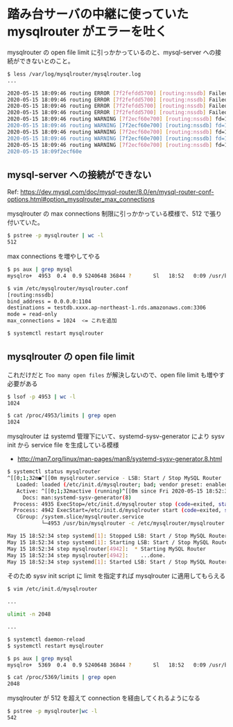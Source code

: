 # 踏み台サーバの中継に使っていた mysqlrouter がエラーを吐く

mysqlrouter の open file limit に引っかかっているのと、mysql-server への接続ができないとのこと。
```bash
$ less /var/log/mysqlrouter/mysqlrouter.log
...

2020-05-15 18:09:46 routing ERROR [7f2fefdd5700] [routing:nssdb] Failed accepting connection: Too many open files
2020-05-15 18:09:46 routing ERROR [7f2fefdd5700] [routing:nssdb] Failed accepting connection: Too many open files
2020-05-15 18:09:46 routing ERROR [7f2fefdd5700] [routing:nssdb] Failed accepting connection: Too many open files
2020-05-15 18:09:46 routing ERROR [7f2fefdd5700] [routing:nssdb] Failed accepting connection: Too many open files
2020-05-15 18:09:46 routing WARNING [7f2ecf60e700] [routing:nssdb] fd=1023 Can't connect to remote MySQL server for client connected to '0.0.0.0:1104'
2020-05-15 18:09:46 routing WARNING [7f2ecf60e700] [routing:nssdb] fd=1023 Can't connect to remote MySQL server for client connected to '0.0.0.0:1104'
2020-05-15 18:09:46 routing WARNING [7f2ecf60e700] [routing:nssdb] fd=1023 Can't connect to remote MySQL server for client connected to '0.0.0.0:1104'
2020-05-15 18:09:46 routing WARNING [7f2ecf60e700] [routing:nssdb] fd=1023 Can't connect to remote MySQL server for client connected to '0.0.0.0:1104'
2020-05-15 18:09:46 routing WARNING [7f2ecf60e700] [routing:nssdb] fd=1023 Can't connect to remote MySQL server for client connected to '0.0.0.0:1104'
2020-05-15 18:09f2ecf60e
```

## mysql-server への接続ができない
Ref: https://dev.mysql.com/doc/mysql-router/8.0/en/mysql-router-conf-options.html#option_mysqlrouter_max_connections

mysqlrouter の max connections 制限に引っかかっている模様で、512 で張り付いていた。
```bash
$ pstree -p mysqlrouter | wc -l
512
```

max connections を増やしてやる
```bash
$ ps aux | grep mysql
mysqlro+  4953  0.4  0.9 5240648 36844 ?       Sl   18:52   0:09 /usr/bin/mysqlrouter -c /etc/mysqlrouter/mysqlrouter.conf

$ vim /etc/mysqlrouter/mysqlrouter.conf
[routing:nssdb]
bind_address = 0.0.0.0:1104
destinations = testdb.xxxx.ap-northeast-1.rds.amazonaws.com:3306
mode = read-only
max_connections = 1024  <= これを追加

$ systemctl restart mysqlrouter
```

## mysqlrouter の open file limit
これだけだと `Too many open files` が解決しないので、open file limit も増やす必要がある


```bash
$ lsof -p 4953 | wc -l
1024

$ cat /proc/4953/limits | grep open
1024
```

mysqlrouter は systemd 管理下にいて、systemd-sysv-generator により sysv init から service file を生成している模様
* http://man7.org/linux/man-pages/man8/systemd-sysv-generator.8.html
```bash
$ systemctl status mysqlrouter
^[[0;1;32m●^[[0m mysqlrouter.service - LSB: Start / Stop MySQL Router
   Loaded: loaded (/etc/init.d/mysqlrouter; bad; vendor preset: enabled)
   Active: ^[[0;1;32mactive (running)^[[0m since Fri 2020-05-15 18:52:34 JST; 38min ago
     Docs: man:systemd-sysv-generator(8)
  Process: 4935 ExecStop=/etc/init.d/mysqlrouter stop (code=exited, status=0/SUCCESS)
  Process: 4942 ExecStart=/etc/init.d/mysqlrouter start (code=exited, status=0/SUCCESS)
   CGroup: /system.slice/mysqlrouter.service
           └─4953 /usr/bin/mysqlrouter -c /etc/mysqlrouter/mysqlrouter.conf

May 15 18:52:34 step systemd[1]: Stopped LSB: Start / Stop MySQL Router.
May 15 18:52:34 step systemd[1]: Starting LSB: Start / Stop MySQL Router...
May 15 18:52:34 step mysqlrouter[4942]:  * Starting MySQL Router
May 15 18:52:34 step mysqlrouter[4942]:    ...done.
May 15 18:52:34 step systemd[1]: Started LSB: Start / Stop MySQL Router.
```

そのため sysv init script に limit を指定すれば mysqlrouter に適用してもらえる
```bash
$ vim /etc/init.d/mysqlrouter

...

ulimit -n 2048

...

$ systemctl daemon-reload
$ systemctl restart mysqlrouter

$ ps aux | grep mysql
mysqlro+  5369  0.4  0.9 5240648 36844 ?       Sl   18:52   0:09 /usr/bin/mysqlrouter -c /etc/mysqlrouter/mysqlrouter.conf

$ cat /proc/5369/limits | grep open
2048
```

mysqlrouter が 512 を超えて connection を経由してくれるようになる
```bash
$ pstree -p mysqlrouter|wc -l
542
```
